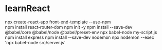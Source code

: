 # learnReact

npx create-react-app front-end-template --use-npm  
npm install react-router-dom
npm init -y
npm install --save-dev @babel/core @babel/node @babel/preset-env
npx babel-node my-script.js
npm install express
npm install --save-dev nodemon
npx nodemon --exec 'npx babel-node src/server.js'
